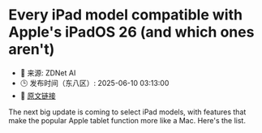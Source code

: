 # Every iPad model compatible with Apple's iPadOS 26 (and which ones aren't)
- 📅 来源: ZDNet AI
- 🕒 发布时间（东八区）: 2025-06-10 03:13:00
- 🔗 [原文链接](https://www.zdnet.com/article/every-ipad-model-compatible-with-apples-ipados-26-and-which-ones-arent/)

The next big update is coming to select iPad models, with features that make the popular Apple tablet function more like a Mac. Here's the list.